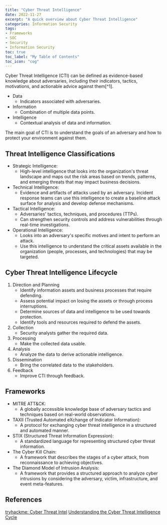 ```yaml
---
title: "Cyber Threat Intelligence"
date: 2022-11-27
excerpt: "A quick overview about Cyber Threat Intelligence"
categories: Information Security
tags:
- Frameworks
- SOC
- Security
- Information Security
toc: true
toc_label: "My Table of Contents"
toc_icon: "cog"
---
```


Cyber Threat Intelligence (CTI) can be defined as evidence-based knowledge about adversaries, including their indicators, tactics, motivations, and actionable advice against them[^1].

* Data
  * Indicators associated with adversaries.
* Information
  * Combination of multiple data points.
* Intelligence
  * Contextual analysis of data and information.

The main goal of CTI is to understand the goals of an adversary and how to protect your environment against them.

## Threat Intelligence Classifications

* Strategic Intelligence:
  * High-level intelligence that looks into the organization's threat landscape and maps out the risk areas based on trends, patterns, and emerging threats that may impact business decisions.
* Technical Intelligence:
  * Evidence and artifacts of attacks used by an adversary. Incident response teams can use this intelligence to create a baseline attack surface for analysis and develop defense mechanisms.
* Tactical Intelligence:
  * Adversaries' tactics, techniques, and procedures (TTPs).
  * Can strengthen security controls and address vulnerabilities through real-time investigations.
* Operational Intelligence:
  * Looks into an adversary's specific motives and intent to perform an attack.
  * Use this intelligence to understand the critical assets available in the organization (people, processes, and technologies) that may be targeted.

## Cyber Threat Intelligence Lifecycle

1. Direction and Planning
    * Identify information assets and business processes that require defending.
    * Assess potential impact on losing the assets or through process interruptions.
    * Determine sources of data and intelligence to be used towards protection.
    * Identify tools and resources required to defend the assets.
2. Collection
    * Security analysts gather the required data.
3. Processing
    * Make the collected data usable.
4. Analysis
    * Analyze the data to derive actionable intelligence.
5. Dissemination
    * Bring the correlated data to the stakeholders.
6. Feedback
    * Improve CTI through feedback.

## Frameworks

* MITRE ATT&CK:
  * A globally accessible knowledge base of adversary tactics and techniques based on real-world observations.
* TAXII (Trusted Automated eXchange of Indicator Information):
  * A protocol for exchanging cyber threat intelligence in a structured and automated manner.
* STIX (Structured Threat Information Expression):
  * A standardized language for representing structured cyber threat information.
* The Cyber Kill Chain:
  * A framework that describes the stages of a cyber attack, from reconnaissance to achieving objectives.
* The Diamond Model of Intrusion Analysis:
  * A framework that provides a structured approach to analyze cyber intrusions by considering the adversary, victim, infrastructure, and event meta-features.

## References

[tryhackme: Cyber Threat Intel](https://www.tryhackme.com/room/cyberthreatintel)
[Understanding the Cyber Threat Intelligence Cycle](https://www.zerofox.com/blog/cyber-threat-intelligence-cycle/)
